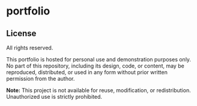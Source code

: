 # portfolio

## License

All rights reserved.  

This portfolio is hosted for personal use and demonstration purposes only. No part of this repository, including its design, code, or content, may be reproduced, distributed, or used in any form without prior written permission from the author.  

**Note:** This project is not available for reuse, modification, or redistribution. Unauthorized use is strictly prohibited.
